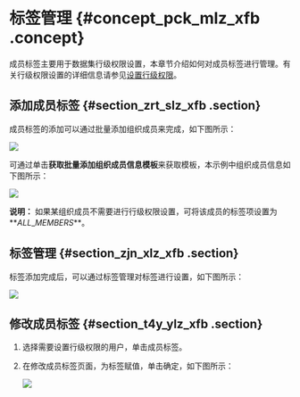 # 标签管理 {#concept_pck_mlz_xfb .concept}

成员标签主要用于数据集行级权限设置，本章节介绍如何对成员标签进行管理。有关行级权限设置的详细信息请参见[设置行级权限](cn.zh-CN/用户指南/权限管理/设置行级权限.md#)。

## 添加成员标签 {#section_zrt_slz_xfb .section}

成员标签的添加可以通过批量添加组织成员来完成，如下图所示：

![](http://static-aliyun-doc.oss-cn-hangzhou.aliyuncs.com/assets/img/65044/154443843533086_zh-CN.png)

可通过单击**获取批量添加组织成员信息模板**来获取模板，本示例中组织成员信息如下图所示：

![](http://static-aliyun-doc.oss-cn-hangzhou.aliyuncs.com/assets/img/65044/154443843533087_zh-CN.png)

**说明：** 如果某组织成员不需要进行行级权限设置，可将该成员的标签项设置为**$ALL\_MEMBERS$**。

## 标签管理 {#section_zjn_xlz_xfb .section}

标签添加完成后，可以通过标签管理对标签进行设置，如下图所示：

![](http://static-aliyun-doc.oss-cn-hangzhou.aliyuncs.com/assets/img/65044/154443843533088_zh-CN.png)

## 修改成员标签 {#section_t4y_ylz_xfb .section}

1.  选择需要设置行级权限的用户，单击成员标签。
2.  在修改成员标签页面，为标签赋值，单击确定，如下图所示：

    ![](http://static-aliyun-doc.oss-cn-hangzhou.aliyuncs.com/assets/img/65044/154443843533089_zh-CN.png)


